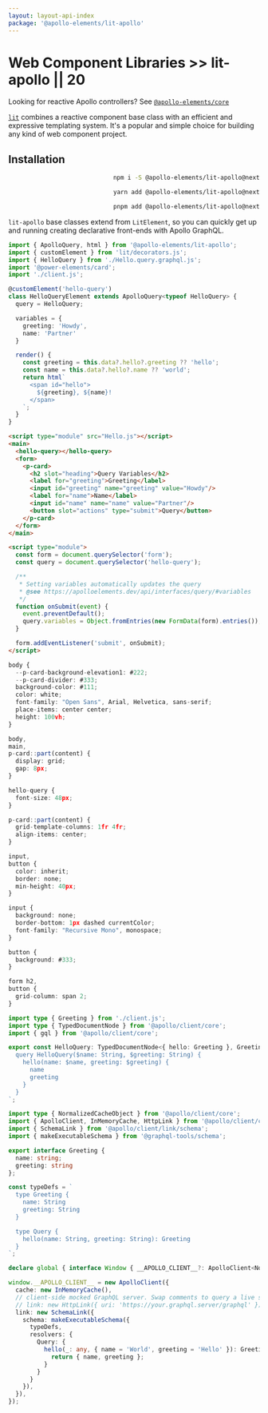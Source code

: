 ```yaml
---
layout: layout-api-index
package: '@apollo-elements/lit-apollo'
---
```


# Web Component Libraries >> lit-apollo || 20

<inline-notification type="tip">

Looking for reactive Apollo controllers? See [`@apollo-elements/core`](/api/core/)

</inline-notification>

[`lit`](https://lit.dev) combines a reactive component base class with an efficient and expressive templating system. It's a popular and simple choice for building any kind of web component project.

## Installation

<code-tabs collection="package-managers" default-tab="npm" align="end">

  ```bash tab npm
  npm i -S @apollo-elements/lit-apollo@next
  ```

  ```bash tab yarn
  yarn add @apollo-elements/lit-apollo@next
  ```

  ```bash tab pnpm
  pnpm add @apollo-elements/lit-apollo@next
  ```

</code-tabs>

`lit-apollo` base classes extend from `LitElement`, so you can quickly get up and running creating declarative front-ends with Apollo GraphQL.

```ts playground lit-apollo Hello.ts
import { ApolloQuery, html } from '@apollo-elements/lit-apollo';
import { customElement } from 'lit/decorators.js';
import { HelloQuery } from './Hello.query.graphql.js';
import '@power-elements/card';
import './client.js';

@customElement('hello-query')
class HelloQueryElement extends ApolloQuery<typeof HelloQuery> {
  query = HelloQuery;

  variables = {
    greeting: 'Howdy',
    name: 'Partner'
  }

  render() {
    const greeting = this.data?.hello?.greeting ?? 'hello';
    const name = this.data?.hello?.name ?? 'world';
    return html`
      <span id="hello">
        ${greeting}, ${name}!
      </span>
    `;
  }
}
```

```html playground-file lit-apollo index.html
<script type="module" src="Hello.js"></script>
<main>
  <hello-query></hello-query>
  <form>
    <p-card>
      <h2 slot="heading">Query Variables</h2>
      <label for="greeting">Greeting</label>
      <input id="greeting" name="greeting" value="Howdy"/>
      <label for="name">Name</label>
      <input id="name" name="name" value="Partner"/>
      <button slot="actions" type="submit">Query</button>
    </p-card>
  </form>
</main>

<script type="module">
  const form = document.querySelector('form');
  const query = document.querySelector('hello-query');

  /**
   * Setting variables automatically updates the query
   * @see https://apolloelements.dev/api/interfaces/query/#variables
   */
  function onSubmit(event) {
    event.preventDefault();
    query.variables = Object.fromEntries(new FormData(form).entries());
  }

  form.addEventListener('submit', onSubmit);
</script>
```

```ts playground-file lit-apollo style.css
body {
  --p-card-background-elevation1: #222;
  --p-card-divider: #333;
  background-color: #111;
  color: white;
  font-family: "Open Sans", Arial, Helvetica, sans-serif;
  place-items: center center;
  height: 100vh;
}

body,
main,
p-card::part(content) {
  display: grid;
  gap: 8px;
}

hello-query {
  font-size: 48px;
}

p-card::part(content) {
  grid-template-columns: 1fr 4fr;
  align-items: center;
}

input,
button {
  color: inherit;
  border: none;
  min-height: 40px;
}

input {
  background: none;
  border-bottom: 1px dashed currentColor;
  font-family: "Recursive Mono", monospace;
}

button {
  background: #333;
}

form h2,
button {
  grid-column: span 2;
}
```

```ts playground-file lit-apollo Hello.query.graphql.ts
import type { Greeting } from './client.js';
import type { TypedDocumentNode } from '@apollo/client/core';
import { gql } from '@apollo/client/core';

export const HelloQuery: TypedDocumentNode<{ hello: Greeting }, Greeting> = gql`
  query HelloQuery($name: String, $greeting: String) {
    hello(name: $name, greeting: $greeting) {
      name
      greeting
    }
  }
`;
```

```ts playground-file lit-apollo client.ts
import type { NormalizedCacheObject } from '@apollo/client/core';
import { ApolloClient, InMemoryCache, HttpLink } from '@apollo/client/core';
import { SchemaLink } from '@apollo/client/link/schema';
import { makeExecutableSchema } from '@graphql-tools/schema';

export interface Greeting {
  name: string;
  greeting: string
};

const typeDefs = `
  type Greeting {
    name: String
    greeting: String
  }

  type Query {
    hello(name: String, greeting: String): Greeting
  }
`;

declare global { interface Window { __APOLLO_CLIENT__?: ApolloClient<NormalizedCacheObject>; } }

window.__APOLLO_CLIENT__ = new ApolloClient({
  cache: new InMemoryCache(),
  // client-side mocked GraphQL server. Swap comments to query a live server.
  // link: new HttpLink({ uri: 'https://your.graphql.server/graphql' }),
  link: new SchemaLink({
    schema: makeExecutableSchema({
      typeDefs,
      resolvers: {
        Query: {
          hello(_: any, { name = 'World', greeting = 'Hello' }): Greeting {
            return { name, greeting };
          }
        }
      }
    }),
  }),
});
```

<style data-helmet>
#lit-apollo {
  --playground-preview-width: 300px;
}
</style>
